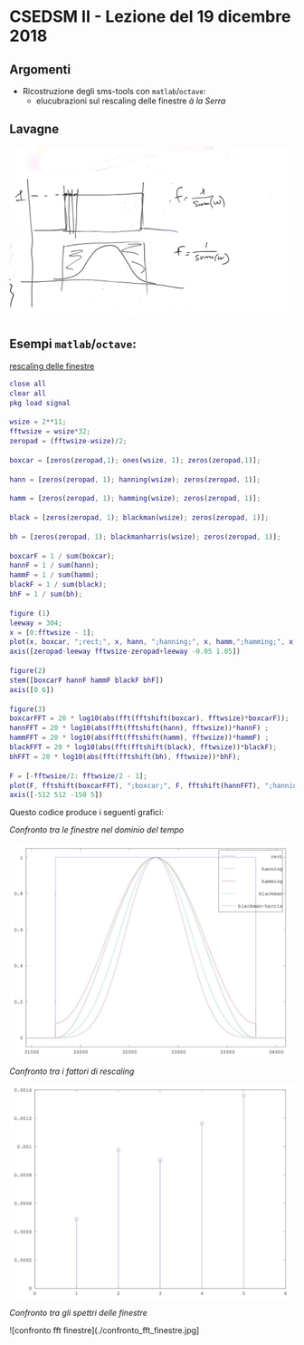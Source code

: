 # CSEDSM II - Lezione del 19 dicembre 2018

## Argomenti

* Ricostruzione degli sms-tools con `matlab`/`octave`:
  * elucubrazioni sul rescaling delle finestre *à la Serra*

## Lavagne

![whiteboard 1](./BN_II_CSEDSM_2_2018-12-19_11.05.35_1.jpg)

## Esempi `matlab`/`octave`:

[rescaling delle finestre](./window_scaling.m)

```matlab
close all
clear all
pkg load signal

wsize = 2**11;
fftwsize = wsize*32;
zeropad = (fftwsize-wsize)/2;

boxcar = [zeros(zeropad,1); ones(wsize, 1); zeros(zeropad,1)];

hann = [zeros(zeropad, 1); hanning(wsize); zeros(zeropad, 1)];

hamm = [zeros(zeropad, 1); hamming(wsize); zeros(zeropad, 1)];

black = [zeros(zeropad, 1); blackman(wsize); zeros(zeropad, 1)];

bh = [zeros(zeropad, 1); blackmanharris(wsize); zeros(zeropad, 1)];

boxcarF = 1 / sum(boxcar);
hannF = 1 / sum(hann);
hammF = 1 / sum(hamm);
blackF = 1 / sum(black);
bhF = 1 / sum(bh);

figure (1)
leeway = 304;
x = [0:fftwsize - 1];
plot(x, boxcar, ";rect;", x, hann, ";hanning;", x, hamm,";hamming;", x, black,";blackman;", x, bh, ";blackman-harris;")
axis([zeropad-leeway fftwsize-zeropad+leeway -0.05 1.05])

figure(2)
stem([boxcarF hannF hammF blackF bhF]) 
axis([0 6])

figure(3)
boxcarFFT = 20 * log10(abs(fft(fftshift(boxcar), fftwsize)*boxcarF));
hannFFT = 20 * log10(abs(fft(fftshift(hann), fftwsize))*hannF) ;
hammFFT = 20 * log10(abs(fft(fftshift(hamm), fftwsize))*hammF) ;
blackFFT = 20 * log10(abs(fft(fftshift(black), fftwsize))*blackF);
bhFFT = 20 * log10(abs(fft(fftshift(bh), fftwsize))*bhF);

F = [-fftwsize/2: fftwsize/2 - 1];
plot(F, fftshift(boxcarFFT), ";boxcar;", F, fftshift(hannFFT), ";hanning;", F, fftshift(hammFFT), ";hamming;", F, fftshift(blackFFT), ";blackman;", F, fftshift(bhFFT), ";blackman-harris;")
axis([-512 512 -150 5])
```

Questo codice produce i seguenti grafici:

*Confronto tra le finestre nel dominio del tempo*

![confronto tra finestre (dominio del tempo)](./confronto_finestre.jpg)

*Confronto tra i fattori di rescaling*

![confronto fra i rescaling](./confronto_rescaling.jpg)

*Confronto tra gli spettri delle finestre*

![confronto fft finestre](./confronto_fft_finestre.jpg]

